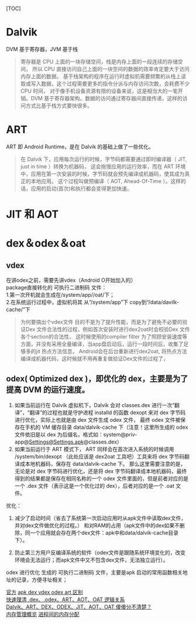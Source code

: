 [TOC]

# Dalvik

DVM 基于寄存器，JVM 基于栈
> 寄存器是 CPU 上面的一块存储空间，栈是内存上面的一段连续的存储空间，
> 所以 CPU 直接访问自己上面的一块空间的数据的效率肯定要大于访问内存上面的数据。
> 基于栈架构的程序在运行时虚拟机需要频繁的从栈上读取或写入数据，这个过程需要更多的指令分派与内存访问次数，会耗费不少 CPU 时间，
> 对于像手机设备资源有限的设备来说，这是相当大的一笔开销。DVM 基于寄存器架构。数据的访问通过寄存器间直接传递，这样的访问方式比基于栈方式要快很多。

# ART

ART 即 Android Runtime，是在 Dalvik 的基础上做了一些优化。
> 在 Dalvik 下，应用每次运行的时候，字节码都需要通过即时编译器（ JIT, just in time ）转换为机器码，
> 这会拖慢应用的运行效率，而在 ART 环境中，应用在第一次安装的时候，字节码就会预先编译成机器码，使其成为真正的本地应用。
> 这个过程叫做预编译（ AOT, Ahead-Of-Time ）。这样的话，应用的启动(首次)和执行都会变得更加快速。

# JIT 和 AOT

# dex＆odex＆oat

## vdex

在讲odex之前，需要先讲vdex（Android O开始加入的）  
package直接转化的 可执行二进制码 文件：   
1.第一次开机就会生成在/system/app/<packagename>/oat/下；   
2.在系统运行过程中，虚拟机将其 从“/system/app”下 copy到“/data/davilk-cache/”下
> 为何要搞出个vdex文件
> 目的不是为了提升性能，而是为了避免不必要的验证Dex 文件合法性的过程，例如首次安装时进行dex2oat时会校验Dex 文件各个section的合法性，
> 这时候使用的compiler filter 为了照顾安装速度等方面，并没有采用全量编译，当app盘启动后，运行一段时间后，收集了足够多的jit 热点方法信息，
> Android会在后台重新进行dex2oat, 将热点方法编译成机器代码，这时候就不用再重复做验证Dex文件的过程了，

## odex( Optimized dex )，即优化的 dex，主要是为了提高 DVM 的运行速度。

1. 如果当前运行在 Dalvik 虚拟机下，Dalvik 会对 classes.dex 进行一次“翻译”，“翻译”的过程也就是守护进程 installd 的函数 dexopt 来对 dex
   字节码进行优化，实际上也就是由 dex 文件生成 odex 文件， 最终 odex 文件被保存在手机的 VM 缓存目录 data/dalvik-cache 下（注意！这里所生成的 odex
   文件依旧是以 dex 为后缀名，格式如：system@priv-app@Settings@Settings.apk@classes.dex）
2. 如果当前运行于 ART 模式下， ART 同样会在首次进入系统的时候调用 /system/bin/dexopt （此处应该是 dex2oat 工具吧）工具来将 dex
   字节码翻译成本地机器码，保存在 data/dalvik-cache 下。 那么这里需要注意的是，无论是对 dex 字节码进行优化，还是将 dex
   字节码翻译成本地机器码，最终得到的结果都是保存在相同名称的一个 odex 文件里面的，但是前者对应的是一个 .dex 文件（表示这是一个优化过的 dex），后者对应的是一个 .oat 文件。

优化：

1. 减少了启动时间（省去了系统第一次启动应用时从apk文件中读取dex文件，并对dex文件做优化的过程。）
   和对RAM的占用（apk文件中的dex如果不删除，同一个应用就会存在两个dex文件：apk中和data/dalvik-cache目录下）。

2. 防止第三方用户反编译系统的软件（odex文件是跟随系统环境变化的，改变环境会无法运行；而apk文件中又不包含dex文件，无法独立运行）。

odex 进行优化 生成的 可执行二进制码 文件，主要是apk 启动的常用函数相关地址的记录，方便寻址相关； 



[官方](https://source.android.com/devices/tech/dalvik?hl=zh-cn)
[apk dex vdex odex art 区别](https://www.jianshu.com/p/f48eac038384)  
[快速理清 .dex、.odex、ART、AOT、OAT 逻辑关系](https://mp.weixin.qq.com/s/lPFhnu2cXeDw19l0XE2GDQ)  
[Dalvik、ART、DEX、ODEX、JIT、AOT、OAT 傻傻分不清楚？](https://mp.weixin.qq.com/s/e-FsGkXFHZ-Tp51mTj2jsQ)  
[内存管理概览](https://developer.android.com/topic/performance/memory-overview?hl=zh-cn)
[进程间的内存分配](https://developer.android.com/topic/performance/memory-management?hl=zh-cn)
